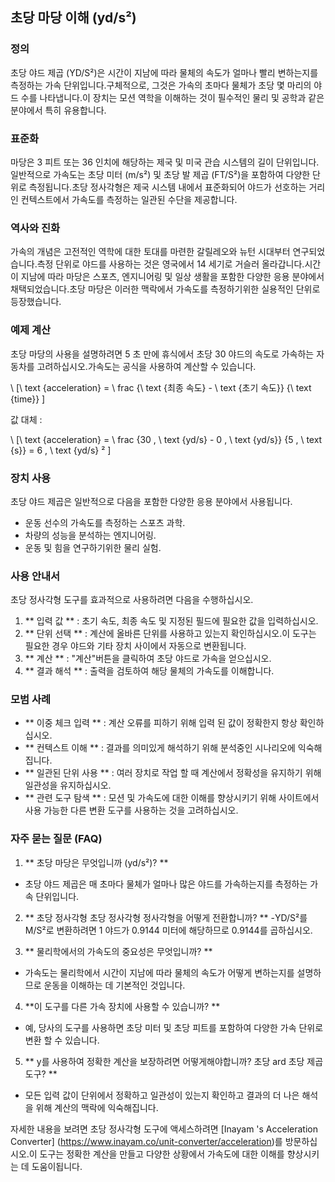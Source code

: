 ## 초당 마당 이해 (yd/s²)

### 정의
초당 야드 제곱 (YD/S²)은 시간이 지남에 따라 물체의 속도가 얼마나 빨리 변하는지를 측정하는 가속 단위입니다.구체적으로, 그것은 가속의 초마다 물체가 초당 몇 마리의 야드 수를 나타냅니다.이 장치는 모션 역학을 이해하는 것이 필수적인 물리 및 공학과 같은 분야에서 특히 유용합니다.

### 표준화
마당은 3 피트 또는 36 인치에 해당하는 제국 및 미국 관습 시스템의 길이 단위입니다.일반적으로 가속도는 초당 미터 (m/s²) 및 초당 발 제곱 (FT/S²)을 포함하여 다양한 단위로 측정됩니다.초당 정사각형은 제국 시스템 내에서 표준화되어 야드가 선호하는 거리 인 컨텍스트에서 가속도를 측정하는 일관된 수단을 제공합니다.

### 역사와 진화
가속의 개념은 고전적인 역학에 대한 토대를 마련한 갈릴레오와 뉴턴 시대부터 연구되었습니다.측정 단위로 야드를 사용하는 것은 영국에서 14 세기로 거슬러 올라갑니다.시간이 지남에 따라 마당은 스포츠, 엔지니어링 및 일상 생활을 포함한 다양한 응용 분야에서 채택되었습니다.초당 마당은 이러한 맥락에서 가속도를 측정하기위한 실용적인 단위로 등장했습니다.

### 예제 계산
초당 마당의 사용을 설명하려면 5 초 만에 휴식에서 초당 30 야드의 속도로 가속하는 자동차를 고려하십시오.가속도는 공식을 사용하여 계산할 수 있습니다.

\ [\ text {acceleration} = \ frac {\ text {최종 속도} - \ text {초기 속도}} {\ text {time}} \]

값 대체 :

\ [\ text {acceleration} = \ frac {30 \, \ text {yd/s} - 0 \, \ text {yd/s}} {5 \, \ text {s}} = 6 \, \ text {yd/s} ² \]

### 장치 사용
초당 야드 제곱은 일반적으로 다음을 포함한 다양한 응용 분야에서 사용됩니다.
- 운동 선수의 가속도를 측정하는 스포츠 과학.
- 차량의 성능을 분석하는 엔지니어링.
- 운동 및 힘을 연구하기위한 물리 실험.

### 사용 안내서
초당 정사각형 도구를 효과적으로 사용하려면 다음을 수행하십시오.
1. ** 입력 값 ** : 초기 속도, 최종 속도 및 지정된 필드에 필요한 값을 입력하십시오.
2. ** 단위 선택 ** : 계산에 올바른 단위를 사용하고 있는지 확인하십시오.이 도구는 필요한 경우 야드와 기타 장치 사이에서 자동으로 변환됩니다.
3. ** 계산 ** : "계산"버튼을 클릭하여 초당 야드로 가속을 얻으십시오.
4. ** 결과 해석 ** : 출력을 검토하여 해당 물체의 가속도를 이해합니다.

### 모범 사례
- ** 이중 체크 입력 ** : 계산 오류를 피하기 위해 입력 된 값이 정확한지 항상 확인하십시오.
- ** 컨텍스트 이해 ** : 결과를 의미있게 해석하기 위해 분석중인 시나리오에 익숙해집니다.
- ** 일관된 단위 사용 ** : 여러 장치로 작업 할 때 계산에서 정확성을 유지하기 위해 일관성을 유지하십시오.
- ** 관련 도구 탐색 ** : 모션 및 가속도에 대한 이해를 향상시키기 위해 사이트에서 사용 가능한 다른 변환 도구를 사용하는 것을 고려하십시오.

### 자주 묻는 질문 (FAQ)

1. ** 초당 마당은 무엇입니까 (yd/s²)? **
- 초당 야드 제곱은 매 초마다 물체가 얼마나 많은 야드를 가속하는지를 측정하는 가속 단위입니다.

2. ** 초당 정사각형 초당 정사각형 정사각형을 어떻게 전환합니까? **
-YD/S²를 M/S²로 변환하려면 1 야드가 0.9144 미터에 해당하므로 0.9144를 곱하십시오.

3. ** 물리학에서의 가속도의 중요성은 무엇입니까? **
- 가속도는 물리학에서 시간이 지남에 따라 물체의 속도가 어떻게 변하는지를 설명하므로 운동을 이해하는 데 기본적인 것입니다.

4. **이 도구를 다른 가속 장치에 사용할 수 있습니까? **
- 예, 당사의 도구를 사용하면 초당 미터 및 초당 피트를 포함하여 다양한 가속 단위로 변환 할 수 있습니다.

5. ** y를 사용하여 정확한 계산을 보장하려면 어떻게해야합니까? 초당 ard 초당 제곱 도구? **
- 모든 입력 값이 단위에서 정확하고 일관성이 있는지 확인하고 결과의 더 나은 해석을 위해 계산의 맥락에 익숙해집니다.

자세한 내용을 보려면 초당 정사각형 도구에 액세스하려면 [Inayam 's Acceleration Converter] (https://www.inayam.co/unit-converter/acceleration)를 방문하십시오.이 도구는 정확한 계산을 만들고 다양한 상황에서 가속도에 대한 이해를 향상시키는 데 도움이됩니다.